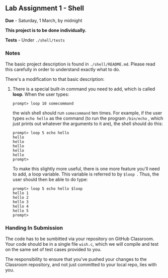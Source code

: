 ## Lab Assignment 1 - Shell

**Due**  - Saturday, 1 March, by midnight

**This project is to be done individually.**

**Tests** - Under `./shell/tests`

### Notes

The basic project description is found in `./shell/README.md`. Please read this carefully in order to understand exactly what to do.

There's a modification to that basic description:

1. There is a special built-in command you need to add, which is called **loop**. When the user types:

	```
	prompt> loop 10 somecommand
	```

	the wish shell should run `somecommand` ten times.
	For example, if the user types `echo hello` as the command (to run the program `/bin/echo` , which just prints out whatever the arguments to it are), the shell should do this:

	```
	prompt> loop 5 echo hello
	hello
	hello
	hello
	hello
	hello
	prompt>
	```
    To make this slightly more useful, there is one more feature you'll need to add, a loop variable. This variable is referred to by `$loop `. Thus, the user should then be able to do type:

	```
	prompt> loop 5 echo hello $loop
	hello 1
	hello 2
	hello 3
	hello 4
	hello 5
	prompt>
	```

### Handing In Submission

The code has to be sumbitted via your repository on GitHub Classroom. Your code should be in a single file `wish.c`, which we will compile and test on the same set of test cases provided to you. 

The responsibility to ensure that you've pushed your changes to the Classroom repository, and not just committed to your local repo, lies with you.
